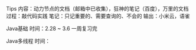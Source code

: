 Tips
内容：动力节点的文档（邮箱中已收集），狂神的笔记（百度），万里的文档
过程：敲代码实践
笔记：只记重要的、需要查询的、不会的
输出：小米云，语雀


Java基础
时间：2.28 ~ 3.6 一周复习完

Java多线程
时间：
